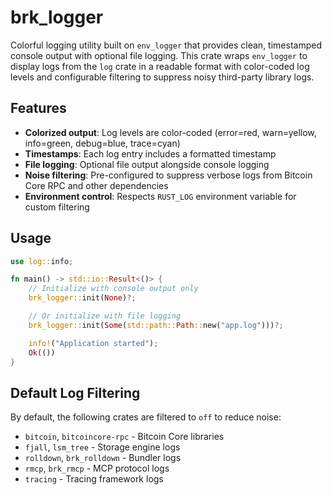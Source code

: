 # brk_logger

Colorful logging utility built on `env_logger` that provides clean, timestamped console output with optional file logging. This crate wraps `env_logger` to display logs from the `log` crate in a readable format with color-coded log levels and configurable filtering to suppress noisy third-party library logs.

## Features

- **Colorized output**: Log levels are color-coded (error=red, warn=yellow, info=green, debug=blue, trace=cyan)
- **Timestamps**: Each log entry includes a formatted timestamp
- **File logging**: Optional file output alongside console logging
- **Noise filtering**: Pre-configured to suppress verbose logs from Bitcoin Core RPC and other dependencies
- **Environment control**: Respects `RUST_LOG` environment variable for custom filtering

## Usage

```rust
use log::info;

fn main() -> std::io::Result<()> {
    // Initialize with console output only
    brk_logger::init(None)?;

    // Or initialize with file logging
    brk_logger::init(Some(std::path::Path::new("app.log")))?;

    info!("Application started");
    Ok(())
}
```

## Default Log Filtering

By default, the following crates are filtered to `off` to reduce noise:
- `bitcoin`, `bitcoincore-rpc` - Bitcoin Core libraries
- `fjall`, `lsm_tree` - Storage engine logs
- `rolldown`, `brk_rolldown` - Bundler logs
- `rmcp`, `brk_rmcp` - MCP protocol logs
- `tracing` - Tracing framework logs
